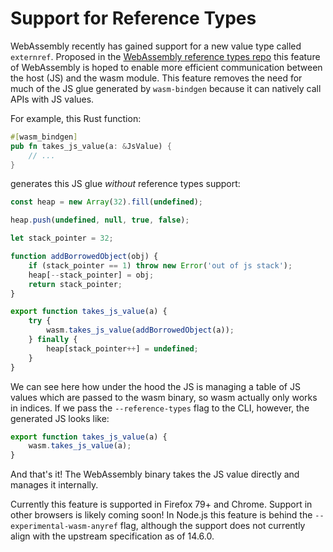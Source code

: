 # Support for Reference Types

WebAssembly recently has gained support for a new value type called `externref`.
Proposed in the [WebAssembly reference types
repo](https://github.com/webassembly/reference-types) this feature of
WebAssembly is hoped to enable more efficient communication between the host
(JS) and the wasm module. This feature removes the need for much of the JS glue
generated by `wasm-bindgen` because it can natively call APIs with JS values.

For example, this Rust function:

```rust
#[wasm_bindgen]
pub fn takes_js_value(a: &JsValue) {
    // ...
}
```

generates this JS glue *without* reference types support:

```js
const heap = new Array(32).fill(undefined);

heap.push(undefined, null, true, false);

let stack_pointer = 32;

function addBorrowedObject(obj) {
    if (stack_pointer == 1) throw new Error('out of js stack');
    heap[--stack_pointer] = obj;
    return stack_pointer;
}

export function takes_js_value(a) {
    try {
        wasm.takes_js_value(addBorrowedObject(a));
    } finally {
        heap[stack_pointer++] = undefined;
    }
}
```

We can see here how under the hood the JS is managing a table of JS values which
are passed to the wasm binary, so wasm actually only works in indices. If we
pass the `--reference-types` flag to the CLI, however, the generated JS looks like:

```js
export function takes_js_value(a) {
    wasm.takes_js_value(a);
}
```

And that's it! The WebAssembly binary takes the JS value directly and manages it
internally.

Currently this feature is supported in Firefox 79+ and Chrome. Support in other
browsers is likely coming soon! In Node.js this feature is behind the
`--experimental-wasm-anyref` flag, although the support does not currently align
with the upstream specification as of 14.6.0.
